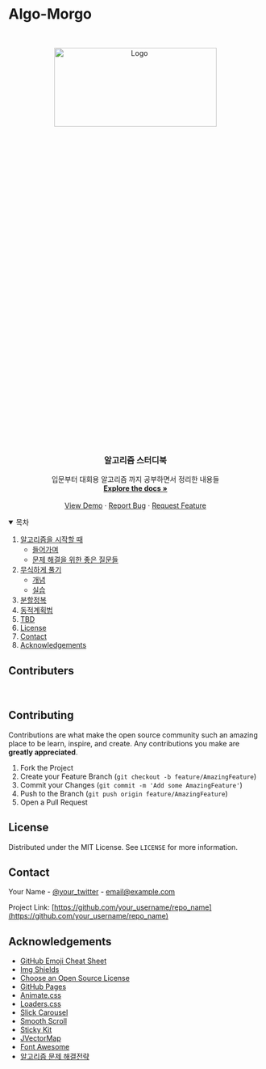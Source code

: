 # Algo-Morgo

<!--
*** Thanks for checking out the Best-README-Template. If you have a suggestion
*** that would make this better, please fork the repo and create a pull request
*** or simply open an issue with the tag "enhancement".
*** Thanks again! Now go create something AMAZING! :D
-->



<!-- PROJECT SHIELDS -->
<!--
*** I'm using markdown "reference style" links for readability.
*** Reference links are enclosed in brackets [ ] instead of parentheses ( ).
*** See the bottom of this document for the declaration of the reference variables
*** for contributors-url, forks-url, etc. This is an optional, concise syntax you may use.
*** https://www.markdownguide.org/basic-syntax/#reference-style-links
-->

<!-- [![Contributors][contributors-shield]][contributors-url]
[![Forks][forks-shield]][forks-url]
[![Stargazers][stars-shield]][stars-url]
[![Issues][issues-shield]][issues-url]
[![MIT License][license-shield]][license-url] -->



<!-- PROJECT LOGO -->
<br />
<p align="center">
  <a href="https://github.com/Gummybearr/Algo-Morgo/#">
    <img src="https://3.bp.blogspot.com/-bsAe5iHfUvw/XMm2l8YCMtI/AAAAAAAAA28/9-Uj-v3GHhIE06c1_HdSEOeXML1byHInACLcBGAs/s1600/what-is-an-algorithm.png" alt="Logo" width="80%" height="20%">
  </a>

  <h3 align="center">알고리즘 스터디북</h3>

  <p align="center">
    입문부터 대회용 알고리즘 까지 공부하면서 정리한 내용들
    <br />
    <a href="https://github.com/Gummybearr/Algo-Morgo/#"><strong>Explore the docs »</strong></a>
    <br />
    <br />
    <a href="https://github.com/Gummybearr/Algo-Morgo/#">View Demo</a>
    ·
    <a href="https://github.com/Gummybearr/Algo-Morgo/#">Report Bug</a>
    ·
    <a href="https://github.com/Gummybearr/Algo-Morgo/#">Request Feature</a>
  </p>
</p>



<!-- TABLE OF CONTENTS -->
<details open="open">
  <summary>목차</summary>
  <ol>
    <li>
      <a href="#about-the-project">알고리즘을 시작할 때</a>
      <ul>
        <li><a href="#built-with">들어가며</a></li>
        <li><a href="#built-with">문제 해결을 위한 좋은 질문들</a></li>
      </ul>
    </li>
    <li>
      <a href="#getting-started">무식하게 풀기</a>
      <ul>
        <li><a href="#prerequisites">개념</a></li>
        <li><a href="#installation">실습</a></li>
      </ul>
    </li>
    <li><a href="#usage">분할정복</a></li>
    <li><a href="#roadmap">동적계획법</a></li>
    <li><a href="#contributing">TBD</a></li>
    <li><a href="#license">License</a></li>
    <li><a href="#contact">Contact</a></li>
    <li><a href="#acknowledgements">Acknowledgements</a></li>
  </ol>
</details>



<!-- ABOUT THE PROJECT -->
## Contributers

<br/>



<!-- CONTRIBUTING -->
## Contributing

Contributions are what make the open source community such an amazing place to be learn, inspire, and create. Any contributions you make are **greatly appreciated**.

1. Fork the Project
2. Create your Feature Branch (`git checkout -b feature/AmazingFeature`)
3. Commit your Changes (`git commit -m 'Add some AmazingFeature'`)
4. Push to the Branch (`git push origin feature/AmazingFeature`)
5. Open a Pull Request



<!-- LICENSE -->
## License

Distributed under the MIT License. See `LICENSE` for more information.



<!-- CONTACT -->
## Contact

Your Name - [@your_twitter](https://twitter.com/your_username) - email@example.com

Project Link: [https://github.com/your_username/repo_name](https://github.com/your_username/repo_name)



<!-- ACKNOWLEDGEMENTS -->
## Acknowledgements
* [GitHub Emoji Cheat Sheet](https://www.webpagefx.com/tools/emoji-cheat-sheet)
* [Img Shields](https://shields.io)
* [Choose an Open Source License](https://choosealicense.com)
* [GitHub Pages](https://pages.github.com)
* [Animate.css](https://daneden.github.io/animate.css)
* [Loaders.css](https://connoratherton.com/loaders)
* [Slick Carousel](https://kenwheeler.github.io/slick)
* [Smooth Scroll](https://github.com/cferdinandi/smooth-scroll)
* [Sticky Kit](http://leafo.net/sticky-kit)
* [JVectorMap](http://jvectormap.com)
* [Font Awesome](https://fontawesome.com)
* [알고리즘 문제 해결전략](https://https://book.algospot.com/index.html)





<!-- MARKDOWN LINKS & IMAGES -->
<!-- https://www.markdownguide.org/basic-syntax/#reference-style-links -->
<!-- [contributors-shield]: https://img.shields.io/github/contributors/othneildrew/Best-README-Template.svg?style=for-the-badge
[contributors-url]: https://github.com/othneildrew/Best-README-Template/graphs/contributors
[forks-shield]: https://img.shields.io/github/forks/othneildrew/Best-README-Template.svg?style=for-the-badge
[forks-url]: https://github.com/othneildrew/Best-README-Template/network/members
[stars-shield]: https://img.shields.io/github/stars/othneildrew/Best-README-Template.svg?style=for-the-badge
[stars-url]: https://github.com/othneildrew/Best-README-Template/stargazers
[issues-shield]: https://img.shields.io/github/issues/othneildrew/Best-README-Template.svg?style=for-the-badge
[issues-url]: https://github.com/othneildrew/Best-README-Template/issues
[license-shield]: https://img.shields.io/github/license/othneildrew/Best-README-Template.svg?style=for-the-badge
[license-url]: https://github.com/othneildrew/Best-README-Template/blob/master/LICENSE.txt
[linkedin-shield]: https://img.shields.io/badge/-LinkedIn-black.svg?style=for-the-badge&logo=linkedin&colorB=555
[linkedin-url]: https://linkedin.com/in/othneildrew
[product-screenshot]: images/screenshot.png
 -->
